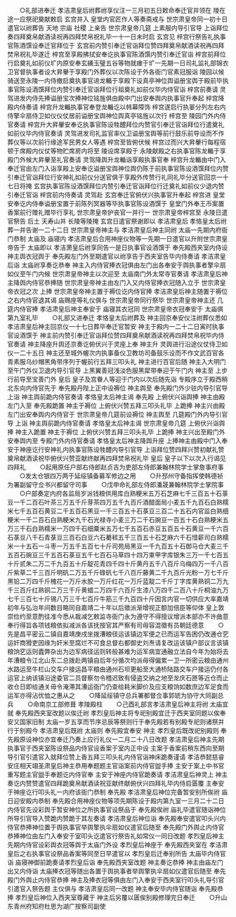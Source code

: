 <!-- { "loadSidebar": true } -->
　　○礼部进奉迁  孝洁肃皇后祔葬祔享仪注一三月初五日敕命奉迁官并领在  陵在途一应祭祀奠献敕启  玄宫并入  皇堂内官匠作人等奏斋戒与  世宗肃皇帝同一初十日遣官以祔葬告  天地  宗庙  社稷  上亲告  世宗肃皇帝几筵  上素服内导引官导  上诣拜位奏四拜奠帛献酒读祝再四拜焚帛祝礼毕一十一日未时启  玄宫见  梓宫行祭告礼执事官陈酒馔设奉迁官拜位于  玄宫前内赞引奉迁官诣拜位赞四拜奠帛献酒读祝再四拜焚帛祝礼毕遂迁  梓宫至享殿拂拭安奉讫执事官陈酒馔内赞引奉迁官诣  梓宫前拜位行启奠礼如前仪圹内原安奉玄纁玉璧五谷等物就瘗于圹一先期一日司礼监礼部锦衣卫官督执事者设大昇轝于享殿门外葬仪以次陈设于外各衙门官素冠服诣  陵园以候骑送至永陵一内侍撤启奠执事官进龙輴于享殿下设真亭神位舆谥册宝舆于殿前毕执事官陈设酒馔拜位内赞引奉迁官诣拜位行祖奠礼如前仪毕内侍官诣  梓宫前奏请  灵驾进发内侍先捧谥册宝次捧神位铭旌俱由殿中门出安奉舆内执事官升奉起  梓宫降殿内侍奏请  梓宫升龙輴执事官奉登龙輴讫以帏幕障饰  梓宫遂启行执翣分列左右内侍擎伞扇侍卫如仪仪仗居前谥册宝舆神位舆真亭铭旌以次行  梓宫至  陵园门外内侍官奏请  梓宫升大昇轝安奉讫执事官陈设牲醴拜位内赞官引奉迁官诣拜位行遣奠礼如前仪毕内侍官奏请  灵驾进发司礼监官率仪卫谥册宝舆等前行鼓乐前导设而不作葬仪等以次前行缘途军民男女人等遇  梓宫至皆俯伏候  梓宫过而兴大昇轝行每程宿顿于席殿内仪仗等物贮席房内将至  陵设席享殿于  永陵献殿之右执事官陈龙輴于享殿门外候大昇轝至礼官奏请  灵驾降舆升龙輴诣享殿执事官奉  梓宫升龙輴由中门入奉迁官由左门入诣享殿上安奉讫谥册宝舆神位舆仍陈于前执事官陈设酒馔拜位内赞引奉迁官诣拜位行安神礼如前仪分送官俱于享殿外传赞行礼同礼毕分送官回京一十七日将掩  玄宫执事官陈设酒馔拜位内赞引奉迁官诣拜位行迁奠礼如前仪少退内赞引奉迁官诣  梓宫前内侍奏请  灵驾赴  玄宫奉迁官俯伏兴执事官升奉起  梓宫进  皇堂安奉讫内侍奉谥册宝置于前陈列冥器等毕执事官陈设酒馔于  皇堂门外奉王币案置香案前行赠礼赠毕行享礼  世宗肃皇帝护丧官一并行一  世宗肃皇帝梓宫至  永陵日遣官祭告  后土  天寿山并  长陵等陵掩  玄宫日遣官祭谢即以  孝洁肃皇后  孝恪皇太后祔葬一并告谢一二十二日  世宗肃皇帝神主与  孝洁肃皇后神主同祔  太庙一先期内府衙门恭制  太庙及  庙寝内  孝洁肃皇后合用神座仪物等一先期一日遣官以升附世宗肃皇帝告于  太庙即以  孝洁萧皇后祔享同告一是日执事官设酒馔于  奉先殿西夹室内侍设  神主舆衣冠舆于  奉先殿左门外至期遣官以祔享告于西夹室告毕内侍奏请  孝洁肃皇后诣  太庙祔享奏讫恭奉  神主入内侍官捧衣冠俱由左门出各奉安于舆执事者擎伞扇如仪至午门内候  世宗肃皇帝神主以次迎至  太庙南门外太常寺官奏请  孝洁肃皇后神主降舆内侍官恭捧随  世宗肃皇帝神主由左门入又内侍官捧衣冠随入立于  世宗肃皇帝衣冠之次  上捧  世宗肃皇帝神主置于褥位讫内侍官捧  孝洁肃皇后神主随置于褥位之右内侍官退其谒  庙赐座等礼仪俱与  世宗肃皇帝同行祭毕  世宗肃皇帝神主还  几筵内侍官捧  孝洁肃皇后神主奉安于  庙寝其衣冠同  世宗肃皇帝衣冠奉安于  太庙俱第九室礼毕
　　○礼部又进奉迁  孝恪皇太后祔葬及  神主回京奉安仪注祔葬仪悉如  孝洁肃皇后神主回京仪一十七日葬毕奉迁官暂安  神主于殿内一二十二日寅时执事官设酒馔于  神主前内赞引奉迁官诣拜位赞四拜奠帛献酒读祝再四拜焚帛祝毕内侍官奏请  神主降座升舆还京奏讫俯伏兴于灵座上奉  神主升  灵舆进行沿途仪仗侍卫如仪一二十五日  神主还至城外幄次内执事备仪卫教坊司备鼓乐设而不作文武百官各青素服乌纱帽黑角带序列于幄前行五拜三叩头礼  神主进行百官后随  神主入大明门至午门外仪卫退内导引官导  上黑翼善冠浅淡色服黑犀带奉迎于午门内  神主至  上步行前导至宝善门外  皇后  皇子及宫眷人等迎于门内以次后随先诣  专殿序立于殿西稍北东向内侍官先于  奉先殿丹陛上正中设褥位  神主舆至  奉先殿门外少驻内导引官导  上诣  神主舆前跪内侍官奏请  孝恪皇太后神主谒  奉先殿  上俯伏兴诣舆捧  神主由殿左门入至  奉先殿跪置  神主于褥位  上俯伏兴赞五拜三叩头礼毕  上跪捧  神主兴由殿左门出安奉舆内内侍官于  世宗肃皇帝几筵前设褥位  神主舆至  几筵殿门外内导引官导  上诣  神主舆前跪内侍官奏请  孝恪皇太后神主谒  世宗肃皇帝几筵  上俯伏兴诣舆捧  神主入跪置  神主于褥位  上俯伏兴赞五拜三叩头礼毕  上跪捧  神主兴出至殿门外安奉舆内至  专殿门外内侍官奏请  孝恪皇太后神主降舆升座  上捧神主由殿中门入奉安于神座讫行安神礼内执事官陈设牲醴内导引官导  上诣拜位赞四拜兴赞初献礼赞奠帛献酒读祝毕俯伏兴赞亚献终献再四拜焚帛祝礼毕  皇后  皇子以下以次入行谒见四拜礼
　　○起用原任户部右侍郎赵贞吉为吏部左侍郎兼翰林院学士掌詹事府事
　　○发太仓银四万两于延绥镇备募军修边之用
　　○升邳州守备指挥使韩德祯为署副留守佥书兴都留守司事
　　○戊申命礼部左侍郎潘晟兼翰林院学士掌院事
　　○户部奏定内府各监局岁派钱粮供用库白熟粳米五万石芝麻七千三百五十石菉豆一千二百石叶茶三万五千斤芽茶四万五千九百斤酒醋面局小麦五千九百石白熟糯米七千五百石黄豆二千五百石黑豆一千三百五十石菉豆三百二十五石内官监白熟细粳米一千二百石白熟粳米九千石光禄寺小麦三万二千石豌豆一百五十石白熟粳米五万三千石白熟糯米一万四千石细粟米五万七千五百石赤豆五百五十石黄豆一千六百石菉豆八千石青菉豆三百石白豆六石薥秫五千三百五十石芝麻六千石惜薪司白熟糯米一十五石一斗枣一万五千五百七十斤司苑局黑豆一千九百五十石御马仓大麦三千五百石豌豆三千五百石菉豆五千七百石马草四十四万束甲字库银朱三万一千七百五十斤贰朱二万二千九百五十斤靛花青四千四十斤黄丹五千八百斤乌梅四万一千八百斤紫草二千三百斤明矾二万五千斤碌矾七千八百斤藤黄二千九百斤光粉一万七千斤黑铅二万四千斤槐花一万斤水胶一万斤红花一万斤蓝靛二千斤丁字库黄熟铜二万九千三百斤红熟铜二万三千斤黄蜡二万四千六百斤生漆八万四千二百八十斤桐油九万七千三百七十斤锡八万三千七百斤牛筋三千九百四十斤因言内官一切供应大率嘉靖初年与弘治年间数目略同自嘉靖二十年以后徵派渐增视正额加倍臣等仰体  皇上敦崇俭约至意酌往准今悉从裁减乞敕监寺衙门永为遵守不得擅议增派本部亦不许曲意奉行得旨各项钱粮依拟减派各该抚按官其严察有司毋容混徵有员朝廷德意
　　○先是昌平密云二镇自嘉靖庚戌坐拨漕粮径运该镇边军便之已而运军告困仍改通仓穵运奸商猾吏因缘为奸米至腐烂不可食总督右都御史刘焘请复改运该镇户部议言该镇粮饷穵运则蠹弊杂出为边军病径运则转般甚难为运军病宜通融立法自今年为始将去年漕粮令江北山东二总拨赴两镇自后年分循次均派毋得偏累一卫一所密云粮由通州水路运至牛栏山交车户接运昌平粮由通州石坝更船至大通桥陆路交车户接运仍付各运官上纳该镇沿途委官二员督察勿令稽迟致有侵盗交纳之地至龙庆石匣等近仓而止收仓日即给通关毋令淹滞其漕运衙门仍查给耗米脚价及应支粮饷如数庶边军足食而运军亦得沾优恤之惠从之
　　○降延绥镇守总兵署都督佥事郭琥为协守大同副总兵
　　○命南京工部修葺  孝陵殿柱
　　○己酉礼部言孝洁肃皇后神主将祔  太庙宜就  奉先殿西夹室改题以俟迁祔  孝烈皇后神主将专祀别殿宜迁于西夹室同题以俟奉安又国家旧制  太庙一岁五享而节序忌辰等祭则行于奉先殿若有别殿专祀则诸祭并行于别殿今  孝洁肃皇后既祔  太庙则  奉先殿宜奉安  神主  孝烈皇后既改祀别殿则  奉先殿原设神位亦宜奉迁乃奏上应行礼仪一二月二十八日改题  孝洁肃皇后神主先期执事官于西夹室陈设祭品内侍官设香案于室内正中设  主案于香案前稍东西向至期导引官引遣官入就拜位赞上香五拜三叩头礼内侍官诣神床跪奏谨请  孝洁恭懿慈睿安庄相天翊圣肃皇后神主恭用奉题题主官诣案前内侍官盥手捧  主安于案上中书官重写题主官盥手奉题讫内侍官奉  主安于神座内侍官跪奏请  孝洁肃皇后神灵上  神主奏讫内赞赞遣官四拜跪奠帛献酒读祝亚献终献俯伏兴四拜礼毕内侍启匮覆  主奉安于神座讫行叩头礼一内府该衙门恭制  奉先殿  孝洁肃皇后神位完备暂安别所俟祔  庙日迎安殿内恭制  奉先殿合用神座仪物等项先期陈设于殿内第九室一三月二十二日内侍官先设彩舆于暂安神位之所执事官设祭品于  奉先殿俟祔  庙礼毕遣官随诣神位所导引官导入赞跪内赞跪于其左奏请  孝洁肃皇后神位诣  奉先殿奉安遣官叩头兴内侍官恭捧神位置于舆执事官举舆擎执伞扇如仪遣官后随至  奉先殿门外舆止内侍官恭捧神位由左门入奉安于室叩头讫遣官行祭告礼如常仪一同日改题  孝烈皇后神主先期内侍官设彩舆衣冠等舆于太庙门外设  孝烈皇后神座于  奉先殿西夹室在  孝洁肃皇后之右执事官设祭品香案等同至日早遣官以  孝烈皇后迁奉别所告  太庙毕内侍官诣  庙寝神御前跪奏请孝烈皇后诣  奉先殿西夹室改题  神主奏讫恭捧  神主由庙左门出又内侍诣  太庙捧衣冠等随出各置于舆执事者举舆擎执伞扇如仪遣官后随至  奉先殿门外舆止内侍官恭捧  神主及捧衣冠等俱由左门入奉安于西夹室行叩头礼导引官引遣官入祭告题  主仪俱与  孝洁肃皇后同一改题  神主奉安毕内侍官随诣  奉先殿恭捧  孝烈皇后神位入西夹室尊藏于  神主后另覆以匮俟别殿修理完日奉迁
　　○升山东青州府知府杜思为湖广按察司副使

